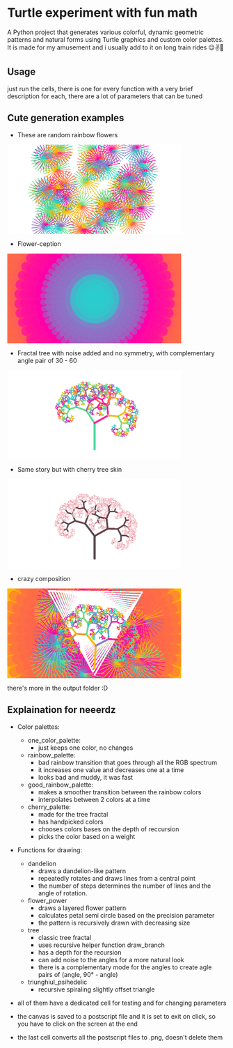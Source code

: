 # Turtle experiment with fun math

A Python project that generates various colorful, dynamic geometric patterns and natural forms using Turtle graphics and custom color palettes.
It is made for my amusement and i usually add to it on long train rides 😌✌💖
## Usage

just run the cells, there is one for every function with a very brief description for each, there are a lot of parameters that can be tuned

## Cute generation examples

* These are random rainbow flowers

<img src="https://github.com/dsabi17/lines-and-stuff-i-think/blob/main/output/dandelions.png" width="400px" align="center">

* Flower-ception

<img src="https://github.com/dsabi17/lines-and-stuff-i-think/blob/main/output/flower_power_1.png" width="400px" align="center">

* Fractal tree with noise added and no symmetry, with complementary angle pair of 30 - 60

<img src="https://github.com/dsabi17/lines-and-stuff-i-think/blob/main/output/tree_noise_no_symmetry.png" width="400px" align="center">

* Same story but with cherry tree skin

<img src="https://github.com/dsabi17/lines-and-stuff-i-think/blob/main/output/CHERRY_tree_noise_no_symmetry.png" width="400px" align="center">

* crazy composition

<img src="https://github.com/dsabi17/lines-and-stuff-i-think/blob/main/output/composition.png" width="400px" align="center">

there's more in the output folder :D

## Explaination for neeerdz

* Color palettes:
  * one_color_palette:
    * just keeps one color, no changes
  * rainbow_palette:
    * bad rainbow transition that goes through all the RGB spectrum
    * it increases one value and decreases one at a time
    * looks bad and muddy, it was fast   
  * good_rainbow_palette:
    * makes a smoother transition between the rainbow colors
    * interpolates between 2 colors at a time
  * cherry_palette:
    * made for the tree fractal
    * has handpicked colors
    * chooses colors bases on the depth of reccursion
    * picks the color based on a weight

* Functions for drawing:
  * dandelion
    * draws a dandelion-like pattern
    * repeatedly rotates and draws lines from a central point
    * the number of steps determines the number of lines and the angle of rotation.
  * flower_power
    * draws a layered flower pattern
    * calculates petal semi circle based on the precision parameter
    * the pattern is recursively drawn with decreasing size 
  * tree
    * classic tree fractal 
    * uses recursive helper function draw_branch
    * has a depth for the recursion
    * can add noise to the angles for a more natural look
    * there is a complementary mode for the angles to create agle pairs of (angle, 90° - angle)
  * triunghiul_psihedelic
    * recursive spiraling slightly offset triangle
 
* all of them have a dedicated cell for testing and for changing parameters
* the canvas is saved to a postscript file and it is set to exit on click, so you have to click on the screen at the end
* the last cell converts all the postscript files to .png, doesn't delete them
